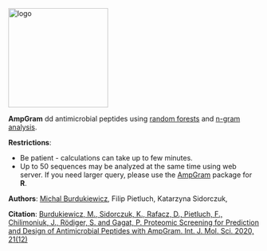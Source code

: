 <img src="cancer.jpg" alt="logo" style="width: 200px;"/>

**AmpGram**  dd antimicrobial peptides using [random forests](https://www.stat.berkeley.edu/~breiman/RandomForests/cc_home.htm) and [n-gram analysis](http://github.com/michbur/biogram).  

**Restrictions**:
* Be patient - calculations can take up to few minutes.  
* Up to 50 sequences may be analyzed at the same time using web server. If you need larger query, please use the [AmpGram](https://CRAN.R-project.org/package=AmpGram) package for **R**.

**Authors**: [Michal Burdukiewicz](https://github.com/michbur), Filip Pietluch, Katarzyna Sidorczuk, 

**Citation**:
[Burdukiewicz, M., Sidorczuk, K., Rafacz, D., Pietluch, F., Chilimoniuk, J., Rödiger, S.  and Gagat, P. Proteomic Screening for Prediction and Design of Antimicrobial Peptides with AmpGram. Int. J. Mol. Sci. 2020, 21(12)](https://www.mdpi.com/1422-0067/21/12/4310/htm)